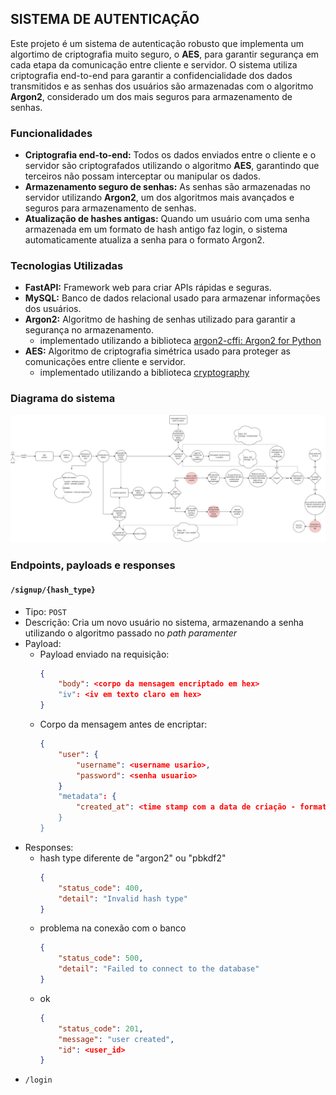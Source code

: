 ## SISTEMA DE AUTENTICAÇÃO

Este projeto é um sistema de autenticação robusto que implementa um algortimo de criptografia muito seguro, o **AES**, para garantir segurança em cada etapa da comunicação entre cliente e servidor.
O sistema utiliza criptografia end-to-end para garantir a confidencialidade dos dados transmitidos e as senhas dos usuários são armazenadas com o algoritmo **Argon2**, considerado um dos mais seguros para armazenamento de senhas.

### Funcionalidades

- **Criptografia end-to-end:** Todos os dados enviados entre o cliente e o servidor são criptografados utilizando o algoritmo **AES**, garantindo que terceiros não possam interceptar ou manipular os dados.
- **Armazenamento seguro de senhas:** As senhas são armazenadas no servidor utilizando **Argon2**, um dos algoritmos mais avançados e seguros para armazenamento de senhas.
- **Atualização de hashes antigas:** Quando um usuário com uma senha armazenada em um formato de hash antigo faz login, o sistema automaticamente atualiza a senha para o formato Argon2.


### Tecnologias Utilizadas

- **FastAPI:** Framework web para criar APIs rápidas e seguras.
- **MySQL:** Banco de dados relacional usado para armazenar informações dos usuários.
- **Argon2:** Algoritmo de hashing de senhas utilizado para garantir a segurança no armazenamento.
    - implementado utilizando a biblioteca [argon2-cffi: Argon2 for Python](https://pypi.org/project/argon2-cffi/)
- **AES:** Algoritmo de criptografia simétrica usado para proteger as comunicações entre cliente e servidor.
    - implementado utilizando a biblioteca [cryptography](https://pypi.org/project/cryptography/)

### Diagrama do sistema

![diagram do sistema](/assets/diagrama-sistema-argon2.jpg)

### Endpoints, payloads e responses

#### `/signup/{hash_type}`
- Tipo: `POST`
- Descrição: Cria um novo usuário no sistema, armazenando a senha utilizando o algoritmo passado no *path paramenter*
- Payload:
    - Payload enviado na requisição:
      ```json
      {
          "body": <corpo da mensagem encriptado em hex>
          "iv": <iv em texto claro em hex>
      }
      ```
    - Corpo da mensagem antes de encriptar:
      ```json
      {
          "user": {
              "username": <username usario>,
              "password": <senha usuario>
          }
          "metadata": {
              "created_at": <time stamp com a data de criação - formato YYYY-MM-DD HH:MM:SS"
          }
      }
      ```
- Responses:
    - hash type diferente de "argon2" ou "pbkdf2"
      ```json
      {
          "status_code": 400,
          "detail": "Invalid hash type"
      }
      ```
    - problema na conexão com o banco
      ```json
      {
          "status_code": 500,
          "detail": "Failed to connect to the database"
      }
      ```
    - ok
      ```json
      {
          "status_code": 201,
          "message": "user created",
          "id": <user_id>
      }
      ```
- `/login`

      
